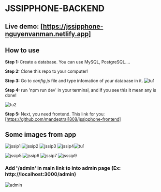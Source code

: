 # JSSIPPHONE-BACKEND 

## Live demo: [https://jssipphone-nguyenvanman.netlify.app]

## How to use

<b>Step 1: </b> Create a database. You can use MySQL, PostgreSQL....

<b>Step 2:</b> Clone this repo to your computer!

<b>Step 3:</b> Go to <i>config.js</i> file and type infomation of your database in it.
![tu1](https://user-images.githubusercontent.com/103620102/182137712-6022666b-01bf-426a-b996-9a4fa0675890.png)

<b>Step 4:</b> run 'npm run dev' in your terminal, and if you see this it mean any is done!

![tu2](https://user-images.githubusercontent.com/103620102/182137972-68e78c36-ddf0-4170-9619-7d272f0491b3.png)

<b>Step 5:</b> Next, you need frontend. This link for you: [https://github.com/mandeptrai1808/jssipphone-frontend]


## Some images from app
![jssip1](https://user-images.githubusercontent.com/103620102/182133619-68506d92-2bff-47c2-a92b-d434179ebda7.png)
![jssip2](https://user-images.githubusercontent.com/103620102/182133640-37c78502-d920-4206-bfa9-af4471b7f132.png)
![jssip3](https://user-images.githubusercontent.com/103620102/182133649-4929d9e1-fb63-47d6-bf97-d8d11a38ec1e.png)
![jssip4](https://user-images.githubusercontent.com/103620102/182133656-341d165c-24fd-4bf6-b797-beef87068864.png)![tu1](https://user-images.githubusercontent.com/103620102/182137685-5c39d594-ffc6-42e7-b4c2-9c871de7c273.png)

![jssip5](https://user-images.githubusercontent.com/103620102/182133659-e062e5a5-0890-4b28-8bf7-2215c7d555c6.png)
![jssip6](https://user-images.githubusercontent.com/103620102/182133674-1c189189-7d8b-4b84-8561-7fbc05df8c8b.png)
![jssip7](https://user-images.githubusercontent.com/103620102/182133680-d0b20cab-85a9-4292-b32c-72dcb17152ff.png)
![jsssip9](https://user-images.githubusercontent.com/103620102/182133692-f0c52197-e82c-4a19-942f-47b7ce00c451.png)

### Add '/admin' in main link to into admin page (Ex: http://localhost:3000/admin)
![admin](https://user-images.githubusercontent.com/103620102/182133699-f7d8dfe4-bcea-4bef-a259-0179d0569fb7.png)
